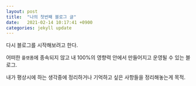 ```yaml
---
layout: post
title:  "나의 첫번째 블로그 글"
date:   2021-02-14 10:17:41 +0900
categories: jekyll update
---
```


다시 블로그를 시작해보려고 한다. 

어떠한 `플랫폼`에 종속되지 않고 내 100%의 영향력 안에서 만들어지고
운영될 수 있는 블로그. 

내가 평상시에 하는 생각중에 정리하거나 기억하고 싶은 사항들을 정리해놓는게 목적. 
